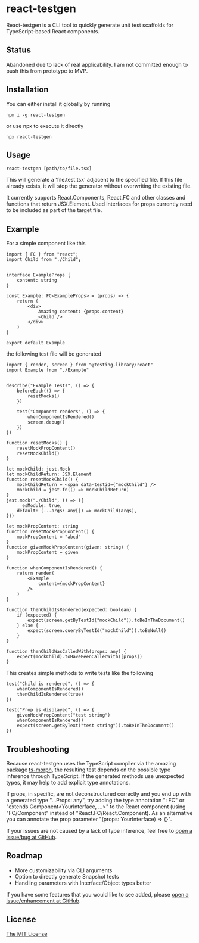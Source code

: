 # react-testgen

React-testgen is a CLI tool to quickly generate unit test scaffolds for 
TypeScript-based React components.

## Status
Abandoned due to lack of real applicability. I am not committed enough to push this from prototype to MVP.

## Installation

You can either install it globally by running
```
npm i -g react-testgen
```
or use npx to execute it directly
```
npx react-testgen
```

## Usage

```
react-testgen [path/to/file.tsx]
```
This will generate a 'file.test.tsx' adjacent to the specified file. If this
file already exists, it will stop the generator without overwriting the existing
file.

It currently supports React.Components, React.FC and other classes and functions
that return JSX.Element. Used interfaces for props currently need to be included
as part of the target file.

## Example

For a simple component like this
```
import { FC } from "react";
import Child from "./Child";


interface ExampleProps {
    content: string
}

const Example: FC<ExampleProps> = (props) => {
    return (
        <div>
            Amazing content: {props.content}
            <Child />
        </div>
    )
}

export default Example
```
the following test file will be generated
```
import { render, screen } from "@testing-library/react"
import Example from "./Example"


describe("Example Tests", () => {
    beforeEach(() => {
        resetMocks()
    })

    test("Component renders", () => {
        whenComponentIsRendered()
        screen.debug()
    })
})

function resetMocks() {
    resetMockPropContent()
    resetMockChild()
}

let mockChild: jest.Mock
let mockChildReturn: JSX.Element
function resetMockChild() {
    mockChildReturn = <span data-testid={"mockChild"} />
    mockChild = jest.fn(() => mockChildReturn)
}
jest.mock("./Child", () => ({
    __esModule: true,
    default: (...args: any[]) => mockChild(args),
}))

let mockPropContent: string
function resetMockPropContent() {
    mockPropContent = "abcd"
}
function givenMockPropContent(given: string) {
    mockPropContent = given
}

function whenComponentIsRendered() {
    return render(
        <Example
            content={mockPropContent}
        />
    )
}

function thenChildIsRendered(expected: boolean) {
    if (expected) {
        expect(screen.getByTestId("mockChild")).toBeInTheDocument()
    } else {
        expect(screen.queryByTestId("mockChild")).toBeNull()
    }
}

function thenChildWasCalledWith(props: any) {
    expect(mockChild).toHaveBeenCalledWith([props])
}
```

This creates simple methods to write tests like the following
```
test("Child is rendered", () => {
    whenComponentIsRendered()
    thenChildIsRendered(true)
})

test("Prop is displayed", () => {
    givenMockPropContent("test string")
    whenComponentIsRendered()
    expect(screen.getByText("test string")).toBeInTheDocument()
})
```

## Troubleshooting

Because react-testgen uses the TypeScript compiler via the amazing
package [ts-morph](https://github.com/dsherret/ts-morph), the resulting test
depends on the possible type inference through TypeScript. If the generated
methods use unexpected types, it may help to add explicit type annotations.

If props, in specific, are not deconstructured correctly and you end up with
a generated type "...Props: any", try adding the type annotation 
": FC<YourInterface>" or "extends Component<YourInterface, ...>" to the React
component (using "FC/Component" instead of "React.FC/React.Component). 
As an alternative you can annotate the prop parameter "(props: YourInterface) 
=> {}".

If your issues are not caused by a lack of type inference, feel free to 
[open a issue/bug at GitHub](https://github.com/react-testgen/react-testgen/issues).

## Roadmap

 - More customizability via CLI arguments
 - Option to directly generate Snapshot tests
 - Handling parameters with Interface/Object types better

If you have some features that you would like to see added, please 
[open a issue/enhancement at GitHub](https://github.com/react-testgen/react-testgen/issues).

## License

[The MIT License](https://opensource.org/licenses/MIT)

